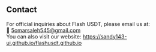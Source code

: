## Contact

For official inquiries about Flash USDT, please email us at:  
📧 5omarsaleh545@gmail.com  
You can also visit our website: https://sandy143-ui.github.io/flashusdt.github.io
